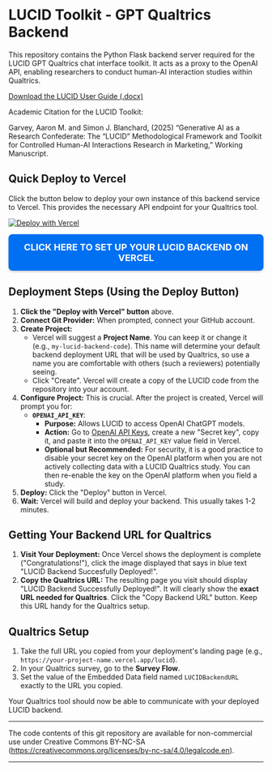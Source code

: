 # LUCID Toolkit - GPT Qualtrics Backend

This repository contains the Python Flask backend server required for the LUCID GPT Qualtrics chat interface toolkit. It acts as a proxy to the OpenAI API, enabling researchers to conduct human-AI interaction studies within Qualtrics.

[Download the LUCID User Guide (.docx)](https://github.com/amgarv/LUCID_TOOL_BACKEND/raw/main/LUCIDToolkitUserGuide.docx)

Academic Citation for the LUCID Toolkit:

Garvey, Aaron M. and Simon J. Blanchard, (2025) “Generative AI as a Research Confederate: The “LUCID” Methodological Framework and Toolkit for Controlled Human-AI Interactions Research in Marketing,” Working Manuscript.

## Quick Deploy to Vercel

Click the button below to deploy your own instance of this backend service to Vercel. This provides the necessary API endpoint for your Qualtrics tool.

[![Deploy with Vercel](https://vercel.com/button)](https://vercel.com/new/clone?repository-url=https%3A%2F%2Fgithub.com%2Famgarv%2FLUCID_TOOL_BACKEND&project-name=lucid-tool-backend&repository-name=my-lucid-backend-code&env=OPENAI_API_KEY&envDescription=INSTRUCTIONS%3A%20For%20OPENAI_API_KEY%20input%20your%20OpenAI%20API%20key%20(available%20at%20%22Learn%20more%22%20link%20below).&envLink=https%3A%2F%2Fplatform.openai.com%2Faccount%2Fapi-keys)

<a href="https://vercel.com/new/clone?repository-url=https%3A%2F%2Fgithub.com%2Famgarv%2FLUCID_TOOL_BACKEND&project-name=lucid-tool-backend&repository-name=my-lucid-backend-code&env=OPENAI_API_KEY&envDescription=INSTRUCTIONS%3A%20For%20OPENAI_API_KEY%20input%20your%20OpenAI%20API%20key%20(available%20at%20%22Learn%20more%22%20link%20below).&envLink=https%3A%2F%2Fplatform.openai.com%2Faccount%2Fapi-keys" target="_blank" rel="noopener noreferrer" style="display: inline-block; padding: 15px 25px; background-color: #0070f3; color: white; text-align: center; text-decoration: none; font-size: 18px; font-weight: bold; border-radius: 8px; border: none; cursor: pointer; box-shadow: 0 2px 4px rgba(0,0,0,0.2);">
  CLICK HERE TO SET UP YOUR LUCID BACKEND ON VERCEL
</a>

## Deployment Steps (Using the Deploy Button)

1.  **Click the "Deploy with Vercel" button** above.
2.  **Connect Git Provider:** When prompted, connect your GitHub account.
3.  **Create Project:**
    * Vercel will suggest a **Project Name**. You can keep it or change it (e.g., `my-lucid-backend-code`). This name will determine your default backend deployment URL that will be used by Qualtrics, so use a name you are comfortable with others (such a reviewers) potentially seeing.
    * Click "Create". Vercel will create a copy of the LUCID code from the repository into your account.
4.  **Configure Project:** This is crucial. After the project is created, Vercel will prompt you for:
    * **`OPENAI_API_KEY`**:
        * **Purpose:** Allows LUCID to access OpenAI ChatGPT models.
        * **Action:** Go to [OpenAI API Keys](https://platform.openai.com/api-keys), create a new "Secret key", copy it, and paste it into the `OPENAI_API_KEY` value field in Vercel. 
        * **Optional but Recommended:** For security, it is a good practice to disable your secret key on the OpenAI platform when you are not actively collecting data with a LUCID Qualtrics study. You can then re-enable the key on the OpenAI platform when you field a study.
6.  **Deploy:** Click the "Deploy" button in Vercel.
7.  **Wait:** Vercel will build and deploy your backend. This usually takes 1-2 minutes.

## Getting Your Backend URL for Qualtrics

1.  **Visit Your Deployment:** Once Vercel shows the deployment is complete ("Congratulations!"), click the image displayed that says in blue text "LUCID Backend Succesfully Deployed!".
2.  **Copy the Qualtrics URL:** The resulting page you visit should display "LUCID Backend Successfully Deployed!". It will clearly show the **exact URL needed for Qualtrics**. Click the "Copy Backend URL" button. Keep this URL handy for the Qualtrics setup.

## Qualtrics Setup

1.  Take the full URL you copied from your deployment's landing page (e.g., `https://your-project-name.vercel.app/lucid`).
2.  In your Qualtrics survey, go to the **Survey Flow**.
3.  Set the value of the Embedded Data field named `LUCIDBackendURL` exactly to the URL you copied.

Your Qualtrics tool should now be able to communicate with your deployed LUCID backend.

---

The code contents of this git repository are available for non-commercial use under Creative Commons BY-NC-SA (https://creativecommons.org/licenses/by-nc-sa/4.0/legalcode.en).

---
